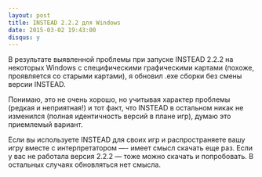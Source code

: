 ```yaml
---
layout: post
title: INSTEAD 2.2.2 для Windows
date: 2015-03-02 19:43:00
disqus: y
---
```

В результате выявленной проблемы при запуске INSTEAD 2.2.2 на 
некоторых Windows с специфическими графическими картами 
(похоже, проявляется со старыми картами), 
я обновил .exe сборки без смены версии INSTEAD.

Понимаю, это не очень хорошо, но учитывая характер проблемы 
(редкая и неприятная!) и тот факт, что INSTEAD в остальном 
никак не изменился (полная идентичность версий в плане игр), 
думаю это приемлемый вариант.

Если вы используете INSTEAD для своих игр и распространяете вашу 
игру вместе с интерпретатором —- имеет смысл скачать еще раз. 
Если у вас не работала версия 2.2.2 — тоже можно скачать и 
попробовать. В остальных случаях обновляться нет смысла. 
